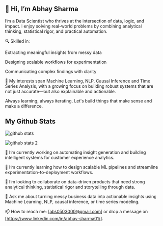 ## 👋 Hi, I’m Abhay Sharma
I’m a Data Scientist who thrives at the intersection of data, logic, and impact.
I enjoy solving real-world problems by combining analytical thinking, statistical rigor, and practical automation.

🔍 Skilled in:

Extracting meaningful insights from messy data

Designing scalable workflows for experimentation

Communicating complex findings with clarity

🧠 My interests span Machine Learning, NLP, Causal Inference and Time Series Analysis, with a growing focus on building robust systems that are not just accurate—but also explainable and actionable.

Always learning, always iterating. Let's build things that make sense and make a difference.

## My Github Stats

![github stats](https://github-readme-streak-stats.herokuapp.com/?user=Abhaysharma53)

![github stats 2](https://github-readme-stats.vercel.app/api/top-langs/?username=Abhaysharma53)

🔭 I’m currently working on automating insight generation and building intelligent systems for customer experience analytics.

🌱 I’m currently learning how to design scalable ML pipelines and streamline experimentation-to-deployment workflows.

👯 I’m looking to collaborate on data-driven products that need strong analytical thinking, statistical rigor and storytelling through data.

💬 Ask me about turning messy business data into actionable insights using Machine Learning, NLP, causal inference, or time series modeling.

📫 How to reach me: [abs0503000@gmail.com] or drop a message on [https://www.linkedin.com/in/abhay-sharma01/].
<!--
**Abhaysharma53/Abhaysharma53** is a ✨ _special_ ✨ repository because its `README.md` (this file) appears on your GitHub profile.

Here are some ideas to get you started:

- 🔭 I’m currently working on ...
- 🌱 I’m currently learning ...
- 👯 I’m looking to collaborate on ...
- 🤔 I’m looking for help with ...
- 💬 Ask me about ...
- 📫 How to reach me: ...
- 😄 Pronouns: ...
- ⚡ Fun fact: ...
-->
